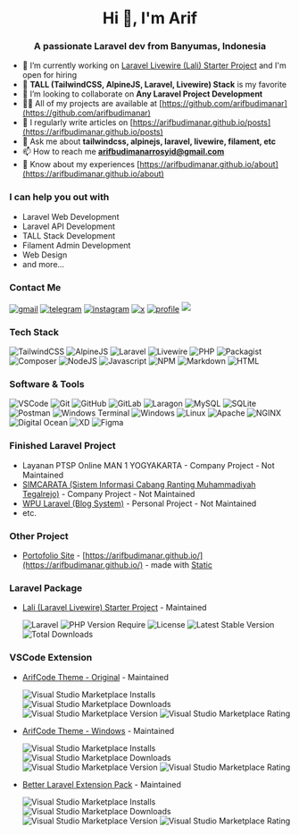 <h1 align="center">Hi 👋, I'm Arif</h1>
<h3 align="center">A passionate Laravel dev from Banyumas, Indonesia</h3>

- 🔭 I’m currently working on [Laravel Livewire (Lali) Starter Project](https://github.com/arifbudimanar/lali) and I'm open for hiring
- 🌱 **TALL (TailwindCSS, AlpineJS, Laravel, Livewire) Stack** is my favorite
- 👯 I’m looking to collaborate on **Any Laravel Project Development**
- 👨‍💻 All of my projects are available at [https://github.com/arifbudimanar](https://github.com/arifbudimanar)
- 📝 I regularly write articles on [https://arifbudimanar.github.io/posts](https://arifbudimanar.github.io/posts)
- 💬 Ask me about **tailwindcss, alpinejs, laravel, livewire, filament, etc**
- 📫 How to reach me **arifbudimanarrosyid@gmail.com**
- 📄 Know about my experiences [https://arifbudimanar.github.io/about](https://arifbudimanar.github.io/about)

### I can help you out with

- Laravel Web Development
- Laravel API Development
- TALL Stack Development
- Filament Admin Development
- Web Design
- and more...

### Contact Me

<a href="mailto:arifbudimanarrosyid@gmail.com" target="blank"><img align="center" src="https://img.shields.io/badge/Gmail-D14836?style=for-the-badge&logo=gmail&logoColor=white" alt="gmail" /></a>
<a href="https://t.me/arifbudimanarrosyid" target="blank"><img align="center" src="https://img.shields.io/badge/Telegram-2CA5E0?style=for-the-badge&logo=telegram&logoColor=white" alt="telegram" /></a>
<a href="https://instagram.com/arifbudimanarrosyid" target="blank"><img align="center" src="https://img.shields.io/badge/Instagram-E4405F?style=for-the-badge&logo=instagram&logoColor=white" alt="instagram" /></a>
<a href="https://twitter.com/arifbudiman_id" target="blank"><img align="center" src="https://img.shields.io/badge/X-000000?style=for-the-badge&logo=x&logoColor=white" alt="x" /></a>
<a href="#"><img align="center" src="https://komarev.com/ghpvc/?username=arifbudimanar&style=for-the-badge" alt="profile" /></a>
![](https://hit.yhype.me/github/profile?user_id=147667935)

### Tech Stack

![TailwindCSS](https://img.shields.io/badge/tailwindcss-%2338B2AC.svg?style=for-the-badge&logo=tailwind-css&logoColor=white)
![AlpineJS](https://img.shields.io/badge/Alpine%20JS-8BC0D0?style=for-the-badge&logo=alpinedotjs&logoColor=black)
![Laravel](https://img.shields.io/badge/laravel-%23FF2D20.svg?style=for-the-badge&logo=laravel&logoColor=white)
![Livewire](https://img.shields.io/badge/livewire-4e56a6?style=for-the-badge&logo=livewire&logoColor=white)
![PHP](https://img.shields.io/badge/php-%23777BB4.svg?style=for-the-badge&logo=php&logoColor=white)
![Packagist](https://img.shields.io/badge/Packagist-F28D1A?style=for-the-badge&logo=Packagist&logoColor=white)
![Composer](https://img.shields.io/badge/Composer-885630?style=for-the-badge&logo=Composer&logoColor=white)
![NodeJS](https://img.shields.io/badge/Node%20js-339933?style=for-the-badge&logo=nodedotjs&logoColor=white)
![Javascript](https://img.shields.io/badge/JavaScript-323330?style=for-the-badge&logo=javascript&logoColor=F7DF1E)
![NPM](https://img.shields.io/badge/npm-CB3837?style=for-the-badge&logo=npm&logoColor=white)
![Markdown](https://img.shields.io/badge/Markdown-000000?style=for-the-badge&logo=markdown&logoColor=white)
![HTML](https://img.shields.io/badge/HTML5-E34F26?style=for-the-badge&logo=html5&logoColor=white)

### Software & Tools

![VSCode](https://img.shields.io/badge/VSCode-0078D4?style=for-the-badge&logo=visual%20studio%20code&logoColor=white)
![Git](https://img.shields.io/badge/git-%23F05033.svg?style=for-the-badge&logo=git&logoColor=white)
![GitHub](https://img.shields.io/badge/github-%23121011.svg?style=for-the-badge&logo=github&logoColor=white)
![GitLab](https://img.shields.io/badge/GitLab-330F63?style=for-the-badge&logo=gitlab&logoColor=white)
![Laragon](https://img.shields.io/badge/Laragon-0E83CD?style=for-the-badge&logo=Laragon&logoColor=white)
![MySQL](https://img.shields.io/badge/MySQL-005C84?style=for-the-badge&logo=mysql&logoColor=white)
![SQLite](https://img.shields.io/badge/Sqlite-003B57?style=for-the-badge&logo=sqlite&logoColor=white)
![Postman](https://img.shields.io/badge/Postman-FF6C37?style=for-the-badge&logo=Postman&logoColor=white)
![Windows Terminal](https://img.shields.io/badge/windows%20terminal-4D4D4D?style=for-the-badge&logo=windows%20terminal&logoColor=white)
![Windows](https://img.shields.io/badge/Windows-0078D6?style=for-the-badge&logo=windows&logoColor=white)
![Linux](https://img.shields.io/badge/Linux-FCC624?style=for-the-badge&logo=linux&logoColor=black)
![Apache](https://img.shields.io/badge/Apache-D22128?style=for-the-badge&logo=Apache&logoColor=white)
![NGINX](https://img.shields.io/badge/Nginx-009639?style=for-the-badge&logo=nginx&logoColor=white)
![Digital Ocean](https://img.shields.io/badge/Digital_Ocean-0080FF?style=for-the-badge&logo=DigitalOcean&logoColor=white)
![XD](https://img.shields.io/badge/Adobe%20XD-470137?style=for-the-badge&logo=Adobe%20XD&logoColor=#FF61F6)
![Figma](https://img.shields.io/badge/Figma-F24E1E?style=for-the-badge&logo=figma&logoColor=white)

<!-- ### Device -->

<!-- ![HP](https://img.shields.io/badge/hp%20pavilion%20gaming-0096D6?style=for-the-badge&logo=hp&logoColor=white) -->
<!-- ![Intel](https://img.shields.io/badge/Intel%20Core_i7_8th-0071C5?style=for-the-badge&logo=intel&logoColor=white) -->
<!-- ![GTX1050](https://img.shields.io/badge/NVIDIA-GTX1050-76B900?style=for-the-badge&logo=nvidia&logoColor=white) -->
<!-- ![Windows 11](https://img.shields.io/badge/Windows_11-0078d4?style=for-the-badge&logo=windows-11&logoColor=white) -->
<!-- ![Windows 11](https://img.shields.io/badge/xiaomi%20redmi%20Note%208-FF6900?style=for-the-badge&logo=xiaomi&logoColor=white) -->
<!-- ![Android](https://img.shields.io/badge/Android-3DDC84?style=for-the-badge&logo=android&logoColor=white) -->

### Finished Laravel Project

- Layanan PTSP Online MAN 1 YOGYAKARTA - Company Project - Not Maintained
- [SIMCARATA (Sistem Informasi Cabang Ranting Muhammadiyah Tegalrejo)](http://simcarata.org/) - Company Project - Not Maintained
- [WPU Laravel (Blog System)](https://github.com/arifbudimanar/wpu-laravel) - Personal Project - Not Maintained
- etc.

### Other Project

- [Portofolio Site](https://github.com/arifbudimanar/arifbudimanar.github.io) - [https://arifbudimanar.github.io/](https://arifbudimanar.github.io/) - made with [Static](https://static.devdojo.com/)

### Laravel Package

- [Lali (Laravel Livewire) Starter Project](https://packagist.org/packages/arifbudimanar/lali) - Maintained

  ![Laravel](https://img.shields.io/badge/Laravel-10-f4645f.svg?style=for-the-badge&logo=laravel&logoColor=red&labelColor=ffff&color=FF2D20)
  ![PHP Version Require](https://poser.pugx.org/arifbudimanar/lali/require/php?style=for-the-badge)
  ![License](https://poser.pugx.org/arifbudimanar/lali/license?style=for-the-badge)
  ![Latest Stable Version](https://poser.pugx.org/arifbudimanar/lali/v?style=for-the-badge)
  ![Total Downloads](https://poser.pugx.org/arifbudimanar/lali/downloads?style=for-the-badge)

### VSCode Extension

- [ArifCode Theme - Original](https://marketplace.visualstudio.com/items?itemName=arifbudimanar.arifcode-theme) - Maintained

  ![Visual Studio Marketplace Installs](https://img.shields.io/visual-studio-marketplace/i/arifbudimanar.arifcode-theme?style=for-the-badge)
  ![Visual Studio Marketplace Downloads](https://img.shields.io/visual-studio-marketplace/d/arifbudimanar.arifcode-theme?style=for-the-badge)
  ![Visual Studio Marketplace Version](https://img.shields.io/visual-studio-marketplace/v/arifbudimanar.arifcode-theme?style=for-the-badge)
  ![Visual Studio Marketplace Rating](https://img.shields.io/visual-studio-marketplace/r/arifbudimanar.arifcode-theme?style=for-the-badge)

- [ArifCode Theme - Windows](https://marketplace.visualstudio.com/items?itemName=arifbudimanar.arifcode-theme-windows) - Maintained

  ![Visual Studio Marketplace Installs](https://img.shields.io/visual-studio-marketplace/i/arifbudimanar.arifcode-theme-windows?style=for-the-badge)
  ![Visual Studio Marketplace Downloads](https://img.shields.io/visual-studio-marketplace/d/arifbudimanar.arifcode-theme-windows?style=for-the-badge)
  ![Visual Studio Marketplace Version](https://img.shields.io/visual-studio-marketplace/v/arifbudimanar.arifcode-theme-windows?style=for-the-badge)
  ![Visual Studio Marketplace Rating](https://img.shields.io/visual-studio-marketplace/r/arifbudimanar.arifcode-theme-windows?style=for-the-badge)

- [Better Laravel Extension Pack](https://marketplace.visualstudio.com/items?itemName=arifbudimanar.better-laravel-extension-pack) - Maintained

  ![Visual Studio Marketplace Installs](https://img.shields.io/visual-studio-marketplace/i/arifbudimanar.better-laravel-extension-pack?style=for-the-badge)
  ![Visual Studio Marketplace Downloads](https://img.shields.io/visual-studio-marketplace/d/arifbudimanar.better-laravel-extension-pack?style=for-the-badge)
  ![Visual Studio Marketplace Version](https://img.shields.io/visual-studio-marketplace/v/arifbudimanar.better-laravel-extension-pack?style=for-the-badge)
  ![Visual Studio Marketplace Rating](https://img.shields.io/visual-studio-marketplace/r/arifbudimanar.better-laravel-extension-pack?style=for-the-badge)
